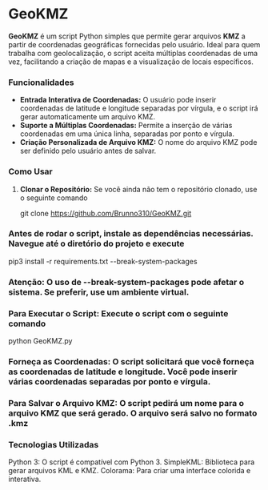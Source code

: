 # GeoKMZ

**GeoKMZ** é um script Python simples que permite gerar arquivos **KMZ** a partir de coordenadas geográficas fornecidas pelo usuário. Ideal para quem trabalha com geolocalização, o script aceita múltiplas coordenadas de uma vez, facilitando a criação de mapas e a visualização de locais específicos.

### Funcionalidades
- **Entrada Interativa de Coordenadas:** O usuário pode inserir coordenadas de latitude e longitude separadas por vírgula, e o script irá gerar automaticamente um arquivo KMZ.
- **Suporte a Múltiplas Coordenadas:** Permite a inserção de várias coordenadas em uma única linha, separadas por ponto e vírgula.
- **Criação Personalizada de Arquivo KMZ:** O nome do arquivo KMZ pode ser definido pelo usuário antes de salvar.

### Como Usar

1. **Clonar o Repositório:**
   Se você ainda não tem o repositório clonado, use o seguinte comando

   git clone https://github.com/Brunno310/GeoKMZ.git

### Antes de rodar o script, instale as dependências necessárias. Navegue até o diretório do projeto e execute
pip3 install -r requirements.txt --break-system-packages

### Atenção: O uso de --break-system-packages pode afetar o sistema. Se preferir, use um ambiente virtual.

### Para Executar o Script: Execute o script com o seguinte comando
python GeoKMZ.py

### Forneça as Coordenadas: O script solicitará que você forneça as coordenadas de latitude e longitude. Você pode inserir várias coordenadas separadas por ponto e vírgula.

### Para Salvar o Arquivo KMZ: O script pedirá um nome para o arquivo KMZ que será gerado. O arquivo será salvo no formato .kmz

### Tecnologias Utilizadas
Python 3: O script é compatível com Python 3.
SimpleKML: Biblioteca para gerar arquivos KML e KMZ.
Colorama: Para criar uma interface colorida e interativa.

